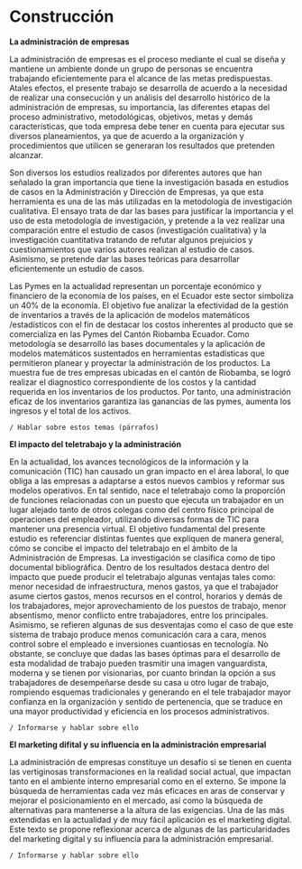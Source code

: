# Construcción

**La administración de empresas**
    
La administración de empresas es el proceso mediante el cual se diseña y mantiene un ambiente donde un grupo de personas se encuentra trabajando eficientemente para el alcance de las metas predispuestas. Atales efectos, el presente trabajo se desarrolla de acuerdo a la necesidad de realizar una consecución y un análisis del desarrollo histórico de la administración de empresas, su importancia, las diferentes etapas del proceso administrativo, metodológicas, objetivos, metas y demás características, que toda empresa debe tener en cuenta para ejecutar sus diversos planeamientos, ya que de acuerdo a la organización y procedimientos que utilicen se generaran los resultados que pretenden alcanzar.

Son diversos los estudios realizados por diferentes autores que han señalado la gran importancia que tiene la investigación basada en estudios de casos en la Administración y Dirección de Empresas, ya que esta herramienta es una de las más utilizadas en la metodología de investigación cualitativa. El ensayo trata de dar las bases para justificar la importancia y el uso de esta metodología de investigación, y pretende a la vez realizar una comparación entre el estudio de casos (investigación cualitativa) y la investigación cuantitativa tratando de refutar algunos prejuicios y cuestionamientos que varios autores realizan al estudio de casos. Asimismo, se pretende dar las bases teóricas para desarrollar eficientemente un estudio de casos.

Las Pymes en la actualidad representan un porcentaje económico y financiero de la economía de los países, en el Ecuador este sector simboliza un 40% de la economía. El objetivo fue analizar la efectividad de la gestión de inventarios a través de la aplicación de modelos matemáticos /estadísticos con el fin de destacar los costos inherentes al producto que se comercializa en las Pymes del Cantón Riobamba Ecuador. Como metodología se desarrolló las bases documentales y la aplicación de modelos matemáticos sustentados en herramientas estadísticas que permitieron planear y proyectar la administración de los productos. La muestra fue de tres empresas ubicadas en el cantón de Riobamba, se logró realizar el diagnostico correspondiente de los costos y la cantidad requerida en los inventarios de los productos. Por tanto, una administración eficaz de los inventarios garantiza las ganancias de las pymes, aumenta los ingresos y el total de los activos.

    / Hablar sobre estos temas (párrafos)

**El impacto del teletrabajo y la administración**
   
En la actualidad, los avances tecnológicos de la información y la comunicación (TIC) han causado un gran impacto en el área laboral, lo que obliga a las empresas a adaptarse a estos nuevos cambios y reformar sus modelos operativos. En tal sentido, nace el teletrabajo como la proporción de funciones relacionadas con un puesto que ejecuta un trabajador en un lugar alejado tanto de otros colegas como del centro físico principal de operaciones del empleador, utilizando diversas formas de TIC para mantener una presencia virtual. El objetivo fundamental del presente estudio es referenciar distintas fuentes que expliquen de manera general, cómo se concibe el impacto del teletrabajo en el ámbito de la Administración de Empresas. La investigación se clasifica como de tipo documental bibliográfica. Dentro de los resultados destaca dentro del impacto que puede producir el teletrabajo algunas ventajas tales como: menor necesidad de infraestructura, menos gastos, ya que el trabajador asume ciertos gastos, menos recursos en el control, horarios y demás de los trabajadores, mejor aprovechamiento de los puestos de trabajo, menor absentismo, menor conflicto entre trabajadores, entre los principales. Asimismo, se refieren algunas de sus desventajas como el caso de que este sistema de trabajo produce menos comunicación cara a cara, menos control sobre el empleado e inversiones cuantiosas en tecnología. No obstante, se concluye que dadas las bases óptimas para el desarrollo de esta modalidad de trabajo pueden trasmitir una imagen vanguardista, moderna y se tienen por visionarias, por cuanto brindan la opción a sus trabajadores de desempeñarse desde su casa u otro lugar de trabajo, rompiendo esquemas tradicionales y generando en el tele trabajador mayor confianza en la organización y sentido de pertenencia, que se traduce en una mayor productividad y eficiencia en los procesos administrativos.

    / Informarse y hablar sobre ello

**El marketing difital y su influencia en la administración empresarial**
    
La administración de empresas constituye un desafío si se tienen en cuenta las vertiginosas transformaciones en la realidad social actual, que impactan tanto en el ambiente interno empresarial como en el externo. Se impone la búsqueda de herramientas cada vez más eficaces en aras de conservar y mejorar el posicionamiento en el mercado, así como la búsqueda de alternativas para mantenerse a la altura de las exigencias. Una de las más extendidas en la actualidad y de muy fácil aplicación es el marketing digital. Este texto se propone reflexionar acerca de algunas de las particularidades del marketing digital y su influencia para la administración empresarial.

    / Informarse y hablar sobre ello
